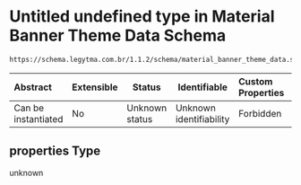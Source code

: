 # Untitled undefined type in Material Banner Theme Data Schema

```txt
https://schema.legytma.com.br/1.1.2/schema/material_banner_theme_data.schema.json#/properties
```




| Abstract            | Extensible | Status         | Identifiable            | Custom Properties | Additional Properties | Access Restrictions | Defined In                                                                                                          |
| :------------------ | ---------- | -------------- | ----------------------- | :---------------- | --------------------- | ------------------- | ------------------------------------------------------------------------------------------------------------------- |
| Can be instantiated | No         | Unknown status | Unknown identifiability | Forbidden         | Allowed               | none                | [material_banner_theme_data.schema.json\*](../schema/material_banner_theme_data.schema.json) |

## properties Type

unknown
